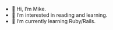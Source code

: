 - 👋 Hi, I’m Mike.
- 👀 I’m interested in reading and learning.
- 🌱 I’m currently learning Ruby/Rails.

<!---
wl02599509/wl02599509 is a ✨ special ✨ repository because its `README.md` (this file) appears on your GitHub profile.
You can click the Preview link to take a look at your changes.
--->
